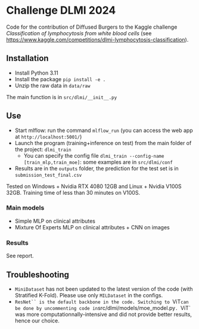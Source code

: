 # Challenge DLMI 2024

Code for the contribution of Diffused Burgers to the Kaggle challenge *Classification of lymphocytosis from white blood cells* (see https://www.kaggle.com/competitions/dlmi-lymphocytosis-classification).

## Installation

- Install Python 3.11
- Install the package `pip install -e .`
- Unzip the raw data in `data/raw`

The main function is in `src/dlmi/__init__.py`

## Use

- Start mlflow: run the command `mlflow_run` (you can access the web app at `http://localhost:5001/`)
- Launch the program (training+inference on test) from the main folder of the project: `dlmi_train`
    - You can specify the config file `dlmi_train --config-name [train_mlp,train_moe]`: some examples are in `src/dlmi/conf`
- Results are in the `outputs` folder, the prediction for the test set is in `submission_test_final.csv`

Tested on Windows + Nvidia RTX 4080 12GB and Linux + Nvidia V100S 32GB. Training time of less than 30 minutes on V100S.

### Main models

- Simple MLP on clinical attributes
- Mixture Of Experts MLP on clinical attributes + CNN on images

### Results

See report.

## Troubleshooting

- `MiniDataset` has not been updated to the latest version of the code (with Stratified K-Fold). Please use only `MILDataset` in the configs.
- `ResNet`` is the default backbone in the code. Switching to `ViT` can be done by uncommenting code in `src/dlmi/models/moe_model.py`. `ViT` was more computationnally-intensive and did not provide better results, hence our choice.
